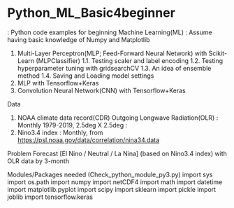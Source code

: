 # Python_ML_Basic4beginner
: Python code examples for beginning Machine Learning(ML)
: Assume having basic knowledge of Numpy and Matplotlib

1. Multi-Layer Perceptron(MLP; Feed-Forward Neural Network) with Scikit-Learn (MLPClassifier)
1.1. Testing scaler and label encoding
1.2. Testing hyperparameter tuning with gridsearchCV
1.3. An idea of ensemble method
1.4. Saving and Loading model settings
2. MLP with Tensorflow+Keras
3. Convolution Neural Network(CNN) with Tensorflow+Keras

Data 
1. NOAA climate data record(CDR) Outgoing Longwave Radiation(OLR)
: Monthly 1979-2019, 2.5deg X 2.5deg
: 
2. Nino3.4 index 
: Monthly, from https://psl.noaa.gov/data/correlation/nina34.data

Problem
Forecast [El Nino / Neutral / La Nina] (based on Nino3.4 index) with OLR data by 3-month

Modules/Packages needed (Check_python_module_py3.py)
import sys
import os.path
import numpy
import netCDF4
import math
import datetime
import matplotlib.pyplot
import scipy
import sklearn
import pickle
import joblib
import tensorflow.keras
